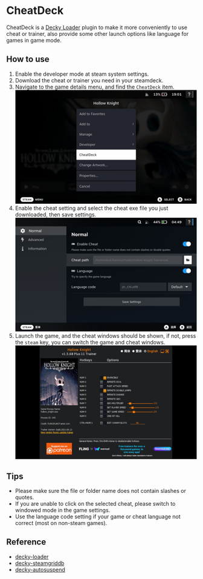 # CheatDeck
CheatDeck is a [Decky Loader](https://github.com/SteamDeckHomebrew/PluginLoader) plugin to make it more conveniently to use cheat or trainer, also provide some other launch options like language for games in game mode.

## How to use
1. Enable the developer mode at steam system settings.
2. Download the cheat or trainer you need in your steamdeck.
3. Navigate to the game details menu, and find the `CheatDeck` item.
![](doc/menu.jpg)
4. Enable the cheat setting and select the cheat exe file you just downloaded, then save settings.
![](doc/settings.jpg)
5. Launch the game, and the cheat windows should be shown, if not, press the `steam` key, you can switch the game and cheat windows.
![](doc/trainer.jpg)

## Tips
- Please make sure the file or folder name does not contain slashes or quotes.
- If you are unable to click on the selected cheat, please switch to windowed mode in the game settings.
- Use the language code setting if your game or cheat language not correct (most on non-steam games).

## Reference
- [decky-loader](https://github.com/SteamDeckHomebrew/decky-loader)  
- [decky-steamgriddb](https://github.com/SteamGridDB/decky-steamgriddb)  
- [decky-autosuspend](https://github.com/jurassicplayer/decky-autosuspend)
